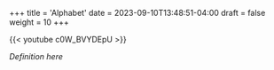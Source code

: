 +++
title = 'Alphabet'
date = 2023-09-10T13:48:51-04:00
draft = false
weight = 10
+++

{{< youtube c0W_BVYDEpU >}}

*Definition here*